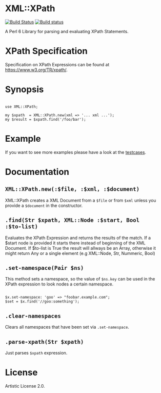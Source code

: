 # XML::XPath

[![Build Status](https://travis-ci.org/ufobat/p6-XML-XPath.png)](https://travis-ci.org/ufobat/p6-XML-XPath)
[![Build status](https://ci.appveyor.com/api/projects/status/github/ufobat/p6-XML-XPath?svg=true)](https://ci.appveyor.com/project/ufobat/p6-XML-XPath/branch/master)

A Perl 6 Library for parsing and evaluating XPath Statements.

# XPath Specification

Specification on XPath Expressions can be found at <https://www.w3.org/TR/xpath/>.

# Synopsis

```Perl6

use XML::XPath;

my $xpath  = XML::XPath.new(xml => '... xml ...');
my $result = $xpath.find('/foo/bar');

```

# Example

If you want to see more examples please have a look at the [testcases](t).

# Documentation

## `XML::XPath.new(:$file, :$xml, :$document)`

XML::XPath creates a XML Document from a `$file` or from `$xml` unless you provide a `$document` in the constructor.

## `.find(Str $xpath, XML::Node :$start, Bool :$to-list)`

Evaluates the XPath Expression and returns the results of the match. If a $start node is provided it starts
there instead of beginning of the XML Document. 
If $to-list is True the result will allways be an Array, otherwise it might return Any or a single element
(e.g XML::Node, Str, Nummeric, Bool)

## `.set-namespace(Pair $ns)`

This method sets a namespace, so the value of `$ns.key` can be used in the XPath expression to look nodes a
certain namespace.

```Perl6

$x.set-namespace: 'goo' => "foobar.example.com";
$set = $x.find('//goo:something');

```

## `.clear-namespaces`

Clears all namespaces that have been set via `.set-namespace`. 

## `.parse-xpath(Str $xpath)`

Just parses `$xpath` expression.

# License

Artistic License 2.0.

